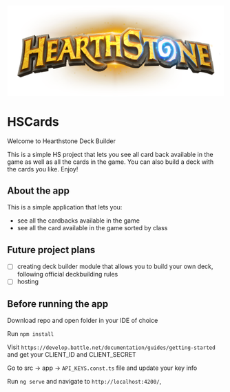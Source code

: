 ![header](src/assets/hslogobig.png)

# HSCards

Welcome to Hearthstone Deck Builder

This is a simple HS project that lets you see all card back available in the game as well as all the cards in the game.
You can also build a deck with the cards you like. Enjoy!

## About the app

This is a simple application that lets you:
* see all the cardbacks available in the game
* see all the card available in the game sorted by class

## Future project plans

- [ ] creating deck builder module that allows you to build your own deck, following official deckbuilding rules
- [ ] hosting

## Before running the app

Download repo and open folder in your IDE of choice

Run `npm install`

Visit `https://develop.battle.net/documentation/guides/getting-started` and get your CLIENT_ID and CLIENT_SECRET

Go to src -> app -> `API_KEYS.const.ts` file and update your key info

Run `ng serve` and navigate to `http://localhost:4200/`,




